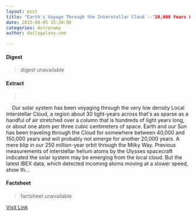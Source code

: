 ```yaml
---
layout: post
title: "Earth's Voyage Through the Interstellar Cloud --"20,000 Years Left to Go""
date: 2015-08-05 15:28:08
categories: Astronomy
author: dailygalaxy.com

---
```



#### Digest
>digest unavailable

#### Extract
>         Our solar system has been voyaging through the very low density Local Interstellar Cloud, a region about 30 light-years across that's as sparse as a handful of air stretched over a column that is hundreds of light years long, or about one atom per three cubic centimeters of space. Earth and our Sun has been traveling through the Cloud for somewhere between 40,000 and 150,000 years and will probably not emerge for another 20,000 years. A mere blip in our 250 million-year orbit through the Milky Way. Previous measurements of interstellar helium atoms by the Ulysses spacecraft indicated the solar system may be emerging from the local cloud. But the latest IBEX data, which detected incoming atoms moving at a slower speed, show th...

#### Factsheet
>factsheet unavailable

[Visit Link](http://www.dailygalaxy.com/my_weblog/2015/08/earths-voyage-through-the-interstellar-cloud-20000-years-left-to-go.html)


